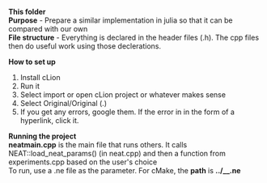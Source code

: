 **This folder**  
**Purpose** - Prepare a similar implementation in julia so that it can be compared with our own  
**File structure** - Everything is declared in the header files (.h). The cpp files then do useful work using those declerations.  
  
**How to set up**
1. Install cLion
2. Run it
3. Select import or open cLion project or whatever makes sense
4. Select Original/Original (.)
5. If you get any errors, google them. If the error in in the form of a hyperlink, 
click it.

**Running the project**  
**neatmain.cpp** is the main file that runs others.
It calls NEAT::load_neat_params() (in neat.cpp) and then a function from experiments.cpp based on the user's choice  
To run, use a .ne file as the parameter. For cMake, the **path** is **../__.ne**      